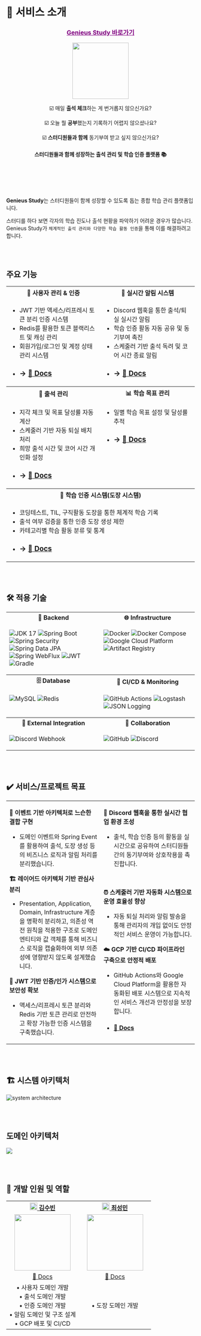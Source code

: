 # 🎉 서비스 소개

<div align="center">
  <h3><a href="https://study.genieus.shop/" style="color:purple">Genieus Study 바로가기</a></h3>
 <img src="https://private-user-images.githubusercontent.com/111328823/446671981-59743dc4-b301-4632-bc14-554f3bd3e304.png?jwt=eyJhbGciOiJIUzI1NiIsInR5cCI6IkpXVCJ9.eyJpc3MiOiJnaXRodWIuY29tIiwiYXVkIjoicmF3LmdpdGh1YnVzZXJjb250ZW50LmNvbSIsImtleSI6ImtleTUiLCJleHAiOjE3NDc5MzkwODMsIm5iZiI6MTc0NzkzODc4MywicGF0aCI6Ii8xMTEzMjg4MjMvNDQ2NjcxOTgxLTU5NzQzZGM0LWIzMDEtNDYzMi1iYzE0LTU1NGYzYmQzZTMwNC5wbmc_WC1BbXotQWxnb3JpdGhtPUFXUzQtSE1BQy1TSEEyNTYmWC1BbXotQ3JlZGVudGlhbD1BS0lBVkNPRFlMU0E1M1BRSzRaQSUyRjIwMjUwNTIyJTJGdXMtZWFzdC0xJTJGczMlMkZhd3M0X3JlcXVlc3QmWC1BbXotRGF0ZT0yMDI1MDUyMlQxODMzMDNaJlgtQW16LUV4cGlyZXM9MzAwJlgtQW16LVNpZ25hdHVyZT1hMmFhZTQ5Yjc0OGI2ODhjMzRkYjIyMTM0ZmVhZDEzNWNiOGQyZmRjYjFhMTVjNzNkZWJmZGUxYjQyMDdjZWM3JlgtQW16LVNpZ25lZEhlYWRlcnM9aG9zdCJ9.0tB3QNTbPrpD3S4hVPyQxT1rJOnPl5mNABk1Ov0iOJY" width="150" height="150" />

☑️ 매일 **출석 체크**하는 게 번거롭지 않으신가요?

☑️ 오늘 뭘 **공부**했는지 기록하기 어렵지 않으셨나요?

☑️ **스터디원들과 함께** 동기부여 받고 싶지 않으신가요?

<h4>스터디원들과 함께 성장하는 출석 관리 및 학습 인증 플랫폼 📚</h4>

</div>

# 　

**Genieus Study**는 스터디원들이 함께 성장할 수 있도록 돕는 종합 학습 관리 플랫폼입니다.

스터디를 하다 보면 각자의 학습 진도나 출석 현황을 파악하기 어려운 경우가 많습니다. Genieus Study가 `체계적인 출석 관리와 다양한 학습 활동 인증`을 통해 이를 해결하려고 합니다.

<br/><br/>

## 주요 기능

<table>
<tr>
<th width="50%">👥 사용자 관리 & 인증</th>
<th width="50%">🔔 실시간 알림 시스템</th>
</tr>
<tr>
<td valign="top">

* JWT 기반 액세스/리프레시 토큰 분리 인증 시스템
* Redis를 활용한 토큰 블랙리스트 및 캐싱 관리
* 회원가입/로그인 및 계정 상태 관리 시스템
* ### → [📝 Docs](https://github.com/Genie-Uss/genieus-study-server/wiki/auth-system)

</td>
<td valign="top">

* Discord 웹훅을 통한 출석/퇴실 실시간 알림
* 학습 인증 활동 자동 공유 및 동기부여 촉진
* 스케줄러 기반 출석 독려 및 코어 시간 종료 알림
* ### → [📝 Docs](https://github.com/Genie-Uss/genieus-study-server/wiki/notification-system)

</td>
</tr>
<tr>
<th>📅 출석 관리</th>
<th>📊 학습 목표 관리</th>
</tr>
<tr>
<td valign="top">

* 지각 체크 및 목표 달성률 자동 계산
* 스케줄러 기반 자동 퇴실 배치 처리
* 희망 출석 시간 및 코어 시간 개인화 설정
* ### → [📝 Docs](https://github.com/Genie-Uss/genieus-study-server/wiki/attendance-system)

</td>
<td valign="top">

* 일별 학습 목표 설정 및 달성률 추적
* ### → [📝 Docs](https://github.com/Genie-Uss/genieus-study-server/wiki/learning-goal-system)

</td>
</tr>
<tr>
<th colspan="2">🎯 학습 인증 시스템(도장 시스템)</th>
</tr>
<tr>
<td colspan="2" valign="top">

* 코딩테스트, TIL, 구직활동 도장을 통한 체계적 학습 기록
* 출석 여부 검증을 통한 인증 도장 생성 제한
* 카테고리별 학습 활동 분류 및 통계
* ### → [📝 Docs](https://github.com/Genie-Uss/genieus-study-server/wiki/stamp-system)

</td>
</tr>
</table>

<br/><br/>

## 🛠 적용 기술

<table>
<tr>
<th width="50%">📁 Backend</th>
<th width="50%">🌐 Infrastructure</th>
</tr>
<tr>
<td valign="top">

![JDK 17](https://img.shields.io/badge/JDK%2017-007396?logo=openjdk&logoColor=white)
![Spring Boot](https://img.shields.io/badge/Spring%20Boot%203.4.5-6DB33F?logo=springboot&logoColor=white)
![Spring Security](https://img.shields.io/badge/Spring%20Security-6DB33F?logo=springsecurity&logoColor=white)
![Spring Data JPA](https://img.shields.io/badge/Spring%20Data%20JPA-6DB33F?logo=spring&logoColor=white)
![Spring WebFlux](https://img.shields.io/badge/Spring%20WebFlux-6DB33F?logo=spring&logoColor=white)
![JWT](https://img.shields.io/badge/JWT-000000?logo=jsonwebtokens&logoColor=white)
![Gradle](https://img.shields.io/badge/Gradle-02303A?logo=gradle&logoColor=white)

</td>
<td valign="top">

![Docker](https://img.shields.io/badge/Docker-2496ED?logo=docker&logoColor=white)
![Docker Compose](https://img.shields.io/badge/Docker%20Compose-2496ED?logo=docker&logoColor=white)
![Google Cloud Platform](https://img.shields.io/badge/Google%20Cloud%20Platform-4285F4?logo=googlecloud&logoColor=white)
![Artifact Registry](https://img.shields.io/badge/Artifact%20Registry-4285F4?logo=googlecloud&logoColor=white)

</td>
</tr>
<tr>
<th>🗄️ Database</th>
<th>🚀 CI/CD & Monitoring</th>
</tr>
<tr>
<td valign="top">

![MySQL](https://img.shields.io/badge/MySQL%208.0-4479A1?logo=mysql&logoColor=white)
![Redis](https://img.shields.io/badge/Redis-DC382D?logo=redis&logoColor=white)

</td>
<td valign="top">

![GitHub Actions](https://img.shields.io/badge/GitHub%20Actions-2088FF?logo=githubactions&logoColor=white)
![Logstash](https://img.shields.io/badge/Logstash-005571?logo=elastic&logoColor=white)
![JSON Logging](https://img.shields.io/badge/JSON%20Logging-000000?logo=json&logoColor=white)

</td>
</tr>
<tr>
<th>🔔 External Integration</th>
<th>🤝 Collaboration</th>
</tr>
<tr>
<td valign="top">

![Discord Webhook](https://img.shields.io/badge/Discord%20Webhook-5865F2?logo=discord&logoColor=white)

</td>
<td valign="top">

![GitHub](https://img.shields.io/badge/GitHub-181717?logo=github&logoColor=white)
![Discord](https://img.shields.io/badge/Discord-5865F2?logo=discord&logoColor=white)

</td>
</tr>
</table>

<br/><br/>

## ✔️ 서비스/프로젝트 목표

<table>
<tr>
<td width="50%" valign="top">


**🔄 이벤트 기반 아키텍처로 느슨한 결합 구현**

* 도메인 이벤트와 Spring Event를 활용하여 출석, 도장 생성 등의 비즈니스 로직과 알림 처리를 분리했습니다.

**🏗️ 레이어드 아키텍처 기반 관심사 분리**

* Presentation, Application, Domain, Infrastructure 계층을 명확히 분리하고, 의존성 역전 원칙을 적용한 구조로 도메인 엔티티와 값 객체를 통해 비즈니스 로직을 캡슐화하여 외부
  의존성에 영향받지 않도록 설계했습니다.

**🔐 JWT 기반 인증/인가 시스템으로 보안성 확보**

* 액세스/리프레시 토큰 분리와 Redis 기반 토큰 관리로 안전하고 확장 가능한 인증 시스템을 구축했습니다.

</td>
<td width="50%" valign="top">

**💬 Discord 웹훅을 통한 실시간 협업 환경 조성**

* 출석, 학습 인증 등의 활동을 실시간으로 공유하여 스터디원들 간의 동기부여와 상호작용을 촉진합니다.

<br/>

**⏰ 스케줄러 기반 자동화 시스템으로 운영 효율성 향상**

* 자동 퇴실 처리와 알림 발송을 통해 관리자의 개입 없이도 안정적인 서비스 운영이 가능합니다.

**☁️ GCP 기반 CI/CD 파이프라인 구축으로 안정적 배포**

* GitHub Actions와 Google Cloud Platform을 활용한 자동화된 배포 시스템으로 지속적인 서비스 개선과 안정성을 보장합니다.
* #### [📝 Docs](https://github.com/Genie-Uss/genieus-study-server/wiki/dev)

</td>
</tr>
</table>

<br/><br/>

## 🏗 시스템 아키텍처

![system architecture](https://private-user-images.githubusercontent.com/111328823/446711098-555a6b39-68db-405e-a0ce-49e6c303c914.png?jwt=eyJhbGciOiJIUzI1NiIsInR5cCI6IkpXVCJ9.eyJpc3MiOiJnaXRodWIuY29tIiwiYXVkIjoicmF3LmdpdGh1YnVzZXJjb250ZW50LmNvbSIsImtleSI6ImtleTUiLCJleHAiOjE3NDc5MzkwNDgsIm5iZiI6MTc0NzkzODc0OCwicGF0aCI6Ii8xMTEzMjg4MjMvNDQ2NzExMDk4LTU1NWE2YjM5LTY4ZGItNDA1ZS1hMGNlLTQ5ZTZjMzAzYzkxNC5wbmc_WC1BbXotQWxnb3JpdGhtPUFXUzQtSE1BQy1TSEEyNTYmWC1BbXotQ3JlZGVudGlhbD1BS0lBVkNPRFlMU0E1M1BRSzRaQSUyRjIwMjUwNTIyJTJGdXMtZWFzdC0xJTJGczMlMkZhd3M0X3JlcXVlc3QmWC1BbXotRGF0ZT0yMDI1MDUyMlQxODMyMjhaJlgtQW16LUV4cGlyZXM9MzAwJlgtQW16LVNpZ25hdHVyZT1hNDBmNmZmY2RmOTY0ZmJmZDllZmViNTBiNzRkYzJmYjlkNzQwODU3ZTFmYTQ4Mjg1NDg4MzI0YjM0ZjI2MTEyJlgtQW16LVNpZ25lZEhlYWRlcnM9aG9zdCJ9.kxcHNqDu2iLhP_9moBMss1I872cZX4TunlQQe5C_0Co)

<br/><br/>

## 도메인 아키텍처

<img src="https://private-user-images.githubusercontent.com/111328823/446691421-9c3b271b-966e-4fe1-ab7e-04548908faa7.png?jwt=eyJhbGciOiJIUzI1NiIsInR5cCI6IkpXVCJ9.eyJpc3MiOiJnaXRodWIuY29tIiwiYXVkIjoicmF3LmdpdGh1YnVzZXJjb250ZW50LmNvbSIsImtleSI6ImtleTUiLCJleHAiOjE3NDc5Mzg5NDUsIm5iZiI6MTc0NzkzODY0NSwicGF0aCI6Ii8xMTEzMjg4MjMvNDQ2NjkxNDIxLTljM2IyNzFiLTk2NmUtNGZlMS1hYjdlLTA0NTQ4OTA4ZmFhNy5wbmc_WC1BbXotQWxnb3JpdGhtPUFXUzQtSE1BQy1TSEEyNTYmWC1BbXotQ3JlZGVudGlhbD1BS0lBVkNPRFlMU0E1M1BRSzRaQSUyRjIwMjUwNTIyJTJGdXMtZWFzdC0xJTJGczMlMkZhd3M0X3JlcXVlc3QmWC1BbXotRGF0ZT0yMDI1MDUyMlQxODMwNDVaJlgtQW16LUV4cGlyZXM9MzAwJlgtQW16LVNpZ25hdHVyZT0zZGJjZTg4MmNjNWQzNjdkMDRhMjZkYzU0NGMzMjA1NTVkOGNjNWIwNmJhNTQ2MTAwODU0Njc3ZDU1MGE1NTNkJlgtQW16LVNpZ25lZEhlYWRlcnM9aG9zdCJ9.gNmpxGv2CodSX1yuPEP65SowPInyGn3d-b2fZLkjhAw" />

<br/><br/>

## 👥 개발 인원 및 역할

<table width="100%">
<tr>
<th width="50%" align="center">
<div align="center">
<a href="https://github.com/Soobinnni">
<img src="https://github.githubassets.com/images/modules/logos_page/GitHub-Mark.png" width="20">
김수빈
</a>
</div>
</th>
<th width="50%" align="center">
<div align="center">
<a href="https://github.com/seongmin1117">
<img src="https://github.githubassets.com/images/modules/logos_page/GitHub-Mark.png" width="20">
최성민
</a>
</div>
</th>
</tr>
<tr>
<td width="50%" align="center">
<a href="https://github.com/Soobinnni">
<img src="https://github.com/Soobinnni.png" width="150">
</a>
</td>
<td width="50%" align="center">
<a href="https://github.com/seongmin1117">
<img src="https://github.com/seongmin1117.png" width="150">
</a>
</td>
</tr>
<tr>
<td width="50%" align="center">
<div align="center">
<a href="https://github.com/Genie-Uss/genieus/wiki/김수빈">📝 Docs</a>
</div>
</td>
<td width="50%" align="center">
<div align="center">
<a href="https://github.com/Genie-Uss/genieus/wiki/최성민">📝 Docs</a>
</div>
</td>
</tr>
<tr>
<td width="50%" align="center">
• 사용자 도메인 개발<br/>
• 출석 도메인 개발<br/>
• 인증 도메인 개발<br/>
• 알림 도메인 및 구조 설계<br/>
• GCP 배포 및 CI/CD
</td>
<td width="50%" align="center">
• 도장 도메인 개발
</td>
</tr>
</table>

<br/><br/>
<br/><br/>
<br/><br/>
